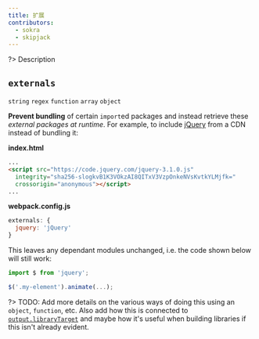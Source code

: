 ```yaml
---
title: 扩展
contributors:
  - sokra
  - skipjack
---
```


?> Description

## `externals`

`string` `regex` `function` `array` `object`

**Prevent bundling** of certain `import`ed packages and instead retrieve these *external packages at runtime*. For example, to include [jQuery](https://jquery.com/) from a CDN instead of bundling it:

**index.html**

```html
...
<script src="https://code.jquery.com/jquery-3.1.0.js"
  integrity="sha256-slogkvB1K3VOkzAI8QITxV3VzpOnkeNVsKvtkYLMjfk="
  crossorigin="anonymous"></script>
...
```

**webpack.config.js**

```js
externals: {
  jquery: 'jQuery'
}
```

This leaves any dependant modules unchanged, i.e. the code shown below will still work:

```js
import $ from 'jquery';

$('.my-element').animate(...);
```

?> TODO: Add more details on the various ways of doing this using an `object`, `function`, etc. Also add how this is connected to [`output.libraryTarget`](/configuration/output#output-librarytarget) and maybe how it's useful when building libraries if this isn't already evident.
